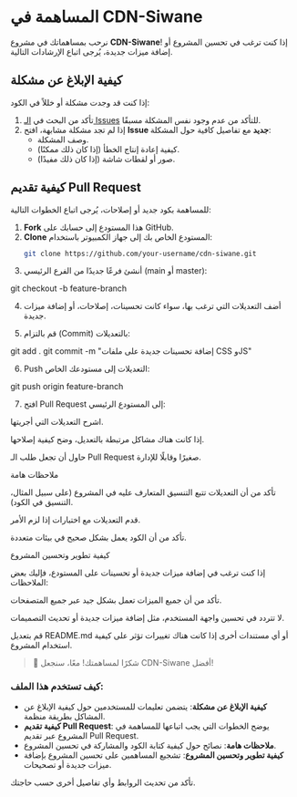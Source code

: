 # المساهمة في CDN-Siwane

نرحب بمساهماتك في مشروع **CDN-Siwane**! إذا كنت ترغب في تحسين المشروع أو إضافة ميزات جديدة، يُرجى اتباع الإرشادات التالية.

## كيفية الإبلاغ عن مشكلة

إذا كنت قد وجدت مشكلة أو خللاً في الكود:
1. تأكد من البحث في [الـ Issues](https://github.com/SiwaneXYZ/cdn-siwane/issues) للتأكد من عدم وجود نفس المشكلة مسبقًا.
2. إذا لم تجد مشكلة مشابهة، افتح **Issue جديد** مع تفاصيل كافية حول المشكلة:
   - وصف المشكلة.
   - كيفية إعادة إنتاج الخطأ (إذا كان ذلك ممكنًا).
   - صور أو لقطات شاشة (إذا كان ذلك مفيدًا).

## كيفية تقديم Pull Request

للمساهمة بكود جديد أو إصلاحات، يُرجى اتباع الخطوات التالية:

1. **Fork** هذا المستودع إلى حسابك على GitHub.
2. **Clone** المستودع الخاص بك إلى جهاز الكمبيوتر باستخدام:
   ```bash
   git clone https://github.com/your-username/cdn-siwane.git

3. أنشئ فرعًا جديدًا من الفرع الرئيسي (main أو master):

git checkout -b feature-branch


4. أضف التعديلات التي ترغب بها، سواء كانت تحسينات، إصلاحات، أو إضافة ميزات جديدة.


5. قم بالتزام (Commit) بالتعديلات:

git add .
git commit -m "إضافة تحسينات جديدة على ملفات CSS وJS"


6. Push التعديلات إلى مستودعك الخاص:

git push origin feature-branch


7. افتح Pull Request إلى المستودع الرئيسي:

اشرح التعديلات التي أجريتها.

إذا كانت هناك مشاكل مرتبطة بالتعديل، وضح كيفية إصلاحها.

حاول أن تجعل طلب الـ Pull Request صغيرًا وقابلًا للإدارة.




ملاحظات هامة

تأكد من أن التعديلات تتبع التنسيق المتعارف عليه في المشروع (على سبيل المثال، التنسيق في الكود).

قدم التعديلات مع اختبارات إذا لزم الأمر.

تأكد من أن الكود يعمل بشكل صحيح في بيئات متعددة.


كيفية تطوير وتحسين المشروع

إذا كنت ترغب في إضافة ميزات جديدة أو تحسينات على المستودع، فإليك بعض الملاحظات:

تأكد من أن جميع الميزات تعمل بشكل جيد عبر جميع المتصفحات.

لا تتردد في تحسين واجهة المستخدم، مثل إضافة ميزات جديدة أو تحديث التصميمات.

قم بتعديل README.md أو أي مستندات أخرى إذا كانت هناك تغييرات تؤثر على كيفية استخدام المشروع.


> 🚀 شكرًا لمساهمتك! معًا، سنجعل CDN-Siwane أفضل!



### كيف تستخدم هذا الملف:
- **كيفية الإبلاغ عن مشكلة**: يتضمن تعليمات للمستخدمين حول كيفية الإبلاغ عن المشاكل بطريقة منظمة.
- **كيفية تقديم Pull Request**: يوضح الخطوات التي يجب اتباعها للمساهمة في المشروع عبر تقديم Pull Request.
- **ملاحظات هامة**: نصائح حول كيفية كتابة الكود والمشاركة في تحسين المشروع.
- **كيفية تطوير وتحسين المشروع**: تشجيع المساهمين على تحسين المشروع بإضافة ميزات جديدة أو تصحيحات.

تأكد من تحديث الروابط وأي تفاصيل أخرى حسب حاجتك.

